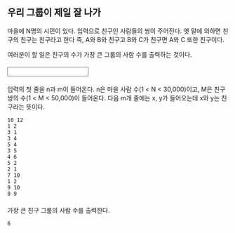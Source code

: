 ﻿## 우리 그룹이 제일 잘 나가

마을에 N명의 시민이 있다. 입력으로 친구인 사람들의 쌍이 주어진다. 옛 말에 의하면 친구의 친구는 친구라고 한다
즉, A와 B와 친구고 B와 C가 친구면 A와 C 또한 친구이다.

여러분이 할 일은 친구의 수가 가장 큰 그룹의 사람 수를 출력하는 것이다.

#### <Input>
입력의 첫 줄을 n과 m이 들어온다. n은 마을 사람 수(1 < N < 30,000)이고, M은 친구 쌍의 수(1 < M < 50,000)이 들어온다.
다음 m개 줄에는 x, y가 들어오는데 x와 y는 친구라는 뜻이다.

    10 12
    1 2 
    3 1
    3 4
    5 4
    3 5
    4 6
    5 2
    2 1
    7 10
    1 2
    9 10
    8 9

#### <Output>
가장 큰 친구 그룸의 사람 수를 출력한다.

    6